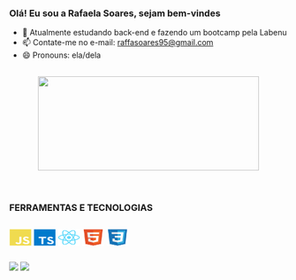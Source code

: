 ### Olá! Eu sou a Rafaela Soares, sejam bem-vindes 

- 🌱 Atualmente estudando back-end e fazendo um bootcamp pela Labenu
- 📫 Contate-me no e-mail: raffasoares95@gmail.com
- 😄 Pronouns: ela/dela
##
<div>
  <p align = "center">
     <img height="170em" src = "https://github-readme-stats.vercel.app/api?username=rafaela-soares-a&show_icons=true&theme=bear" width = 400>
<!--    <img height="160em"  src = "https://github-readme-stats.vercel.app/api/top-langs/?username=rafaela-soares-a&layout=compact&langs_count=16&theme=bear"/>
  </p>  -->
</div>


<div style="display: inline_block"><br>
  
   <h3>
     FERRAMENTAS E TECNOLOGIAS
   </h3>
 
 ##
  <img align="center" alt="Rafa-Js" height="30" width="40" src="https://raw.githubusercontent.com/devicons/devicon/master/icons/javascript/javascript-plain.svg">
  <img align="center" alt="Rafa-Ts" height="30" width="40" src="https://raw.githubusercontent.com/devicons/devicon/master/icons/typescript/typescript-plain.svg">
  <img align="center" alt="Rafa-React" height="30" width="40" src="https://raw.githubusercontent.com/devicons/devicon/master/icons/react/react-original.svg">
  <img align="center" alt="Rafa-HTML" height="30" width="40" src="https://raw.githubusercontent.com/devicons/devicon/master/icons/html5/html5-original.svg">
  <img align="center" alt="Rafa-CSS" height="30" width="40" src="https://raw.githubusercontent.com/devicons/devicon/master/icons/css3/css3-original.svg">
</div>


##
<div>
    <a href = "mailto:raffasoares95@gmail.com"><img src="https://img.shields.io/badge/-Gmail-%23333?style=for-the-badge&logo=gmail&logoColor=white" target="_blank"></a>
  <a href="https://www.linkedin.com/in/rafaela-soares-almeida/" target="_blank"><img src="https://img.shields.io/badge/-LinkedIn-%230077B5?style=for-the-badge&logo=linkedin&logoColor=white" target="_blank"></a> 
</div>
